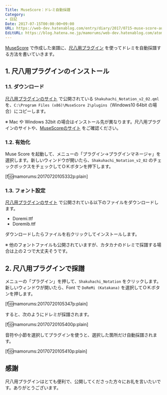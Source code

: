 ```yaml
---
Title: MuseScore：ドレミ自動採譜
Category:
- 日記
Date: 2017-07-15T00:00:00+09:00
URL: https://web-dev.hatenablog.com/entry/diary/2017/0715-muse-score-auto-doremi-writing
EditURL: https://blog.hatena.ne.jp/mamorums/web-dev.hatenablog.com/atom/entry/17391345971621143673
---
```


[MuseScore](https://musescore.org/) で作成した楽譜に、[尺八用プラグイン](http://www-b.uec.tmu.ac.jp/shakuhachi/MuseScore_Shakuhachi/) を使ってドレミを自動採譜する方法を書いていきます。


## 1. 尺八用プラグインのインストール
### 1.1. ダウンロード
[尺八用プラグインのサイト](http://www-b.uec.tmu.ac.jp/shakuhachi/MuseScore_Shakuhachi/) で公開されている `Shakuhachi_Notation_v2_02.qml` を、`C:\Program Files (x86)\MuseScore 2\plugins`（Windows10 64bit の場合）にコピーします。

※ Mac や Windows 32bit の場合はインストール先が異なります。尺八用プラグインのサイトや、[MuseScoreのサイト](https://musescore.org/ja/%E3%83%8F%E3%83%B3%E3%83%89%E3%83%96%E3%83%83%E3%82%AF/%E3%83%97%E3%83%A9%E3%82%B0%E3%82%A4%E3%83%B3) をご確認ください。


### 1.2. 有効化
Muse Score を起動して、メニューの「プラグイン→プラグインマネージャ」を選択します。新しいウィンドウが開いたら、`Shakuhachi_Notation_v2_02` のチェックボックスをチェックしてＯＫボタンを押下します。

[f:id:mamorums:20170720105332p:plain]


### 1.3. フォント設定
[尺八用プラグインのサイト](http://www-b.uec.tmu.ac.jp/shakuhachi/MuseScore_Shakuhachi/) で公開されている以下のファイルをダウンロードします。

- Doremi.ttf
- Doremib.ttf


ダウンロードしたらファイルを右クリックしてインストールします。

※ 他のフォントファイルも公開されていますが、カタカナのドレミで採譜する場合は上の２つで大丈夫そうです。


## 2. 尺八用プラグインで採譜
メニューの「プラグイン」を押して、`Shakuhachi_Notation` をクリックします。新しいウィンドウが開いたら、Font で `DoReMi (Katakana)` を選択してＯＫボタンを押します。

[f:id:mamorums:20170720105347p:plain]

すると、次のようにドレミが採譜されます。

[f:id:mamorums:20170720105400p:plain]

音符や小節を選択してプラグインを使うと、選択した箇所だけ自動採譜されます。

[f:id:mamorums:20170720105410p:plain]


## 感謝
尺八用プラグインはとても便利で、公開してくださった方々にお礼を言いたいです。ありがとうございます。
